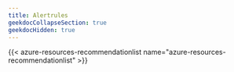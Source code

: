 ```yaml
---
title: Alertrules
geekdocCollapseSection: true
geekdocHidden: true
---
```


{{< azure-resources-recommendationlist name="azure-resources-recommendationlist" >}}
